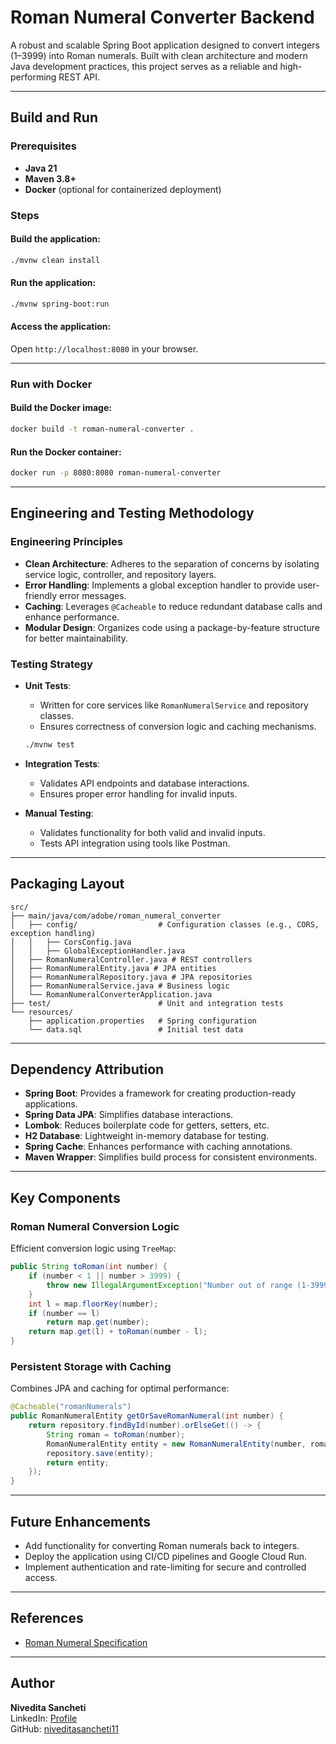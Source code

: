 # Roman Numeral Converter Backend

A robust and scalable Spring Boot application designed to convert integers (1–3999) into Roman numerals. Built with clean architecture and modern Java development practices, this project serves as a reliable and high-performing REST API.

---

## Build and Run

### Prerequisites

- **Java 21**
- **Maven 3.8+**
- **Docker** (optional for containerized deployment)

### Steps

#### Build the application:

```bash
./mvnw clean install
```

#### Run the application:

```bash
./mvnw spring-boot:run
```

#### Access the application:

Open `http://localhost:8080` in your browser.

---

### Run with Docker

#### Build the Docker image:

```bash
docker build -t roman-numeral-converter .
```

#### Run the Docker container:

```bash
docker run -p 8080:8080 roman-numeral-converter
```

---

## Engineering and Testing Methodology

### Engineering Principles

- **Clean Architecture**: Adheres to the separation of concerns by isolating service logic, controller, and repository layers.
- **Error Handling**: Implements a global exception handler to provide user-friendly error messages.
- **Caching**: Leverages `@Cacheable` to reduce redundant database calls and enhance performance.
- **Modular Design**: Organizes code using a package-by-feature structure for better maintainability.

### Testing Strategy

- **Unit Tests**:

  - Written for core services like `RomanNumeralService` and repository classes.
  - Ensures correctness of conversion logic and caching mechanisms.

  ```bash
  ./mvnw test
  ```

- **Integration Tests**:

  - Validates API endpoints and database interactions.
  - Ensures proper error handling for invalid inputs.

- **Manual Testing**:

  - Validates functionality for both valid and invalid inputs.
  - Tests API integration using tools like Postman.

---

## Packaging Layout

```plaintext
src/
├── main/java/com/adobe/roman_numeral_converter
│   ├── config/                  # Configuration classes (e.g., CORS, exception handling)
│   │   ├── CorsConfig.java
│   │   ├── GlobalExceptionHandler.java          
│   ├── RomanNumeralController.java # REST controllers             
│   ├── RomanNumeralEntity.java # JPA entities
│   ├── RomanNumeralRepository.java # JPA repositories           
│   ├── RomanNumeralService.java # Business logic
│   └── RomanNumeralConverterApplication.java
├── test/                        # Unit and integration tests
└── resources/
    ├── application.properties   # Spring configuration
    └── data.sql                 # Initial test data
```

---

## Dependency Attribution

- **Spring Boot**: Provides a framework for creating production-ready applications.
- **Spring Data JPA**: Simplifies database interactions.
- **Lombok**: Reduces boilerplate code for getters, setters, etc.
- **H2 Database**: Lightweight in-memory database for testing.
- **Spring Cache**: Enhances performance with caching annotations.
- **Maven Wrapper**: Simplifies build process for consistent environments.

---

## Key Components

### Roman Numeral Conversion Logic

Efficient conversion logic using `TreeMap`:

```java
public String toRoman(int number) {
    if (number < 1 || number > 3999) {
        throw new IllegalArgumentException("Number out of range (1-3999)");
    }
    int l = map.floorKey(number);
    if (number == l)
        return map.get(number);
    return map.get(l) + toRoman(number - l);
}
```

### Persistent Storage with Caching

Combines JPA and caching for optimal performance:

```java
@Cacheable("romanNumerals")
public RomanNumeralEntity getOrSaveRomanNumeral(int number) {
    return repository.findById(number).orElseGet(() -> {
        String roman = toRoman(number);
        RomanNumeralEntity entity = new RomanNumeralEntity(number, roman);
        repository.save(entity);
        return entity;
    });
}
```

---

## Future Enhancements

- Add functionality for converting Roman numerals back to integers.
- Deploy the application using CI/CD pipelines and Google Cloud Run.
- Implement authentication and rate-limiting for secure and controlled access.

---

## References

- [Roman Numeral Specification](https://en.wikipedia.org/wiki/Roman_numerals)

---

## Author

**Nivedita Sancheti**\
LinkedIn: [Profile](https://www.linkedin.com/in/niveditasancheti11)\
GitHub: [niveditasancheti11](https://github.com/niveditasancheti11)

